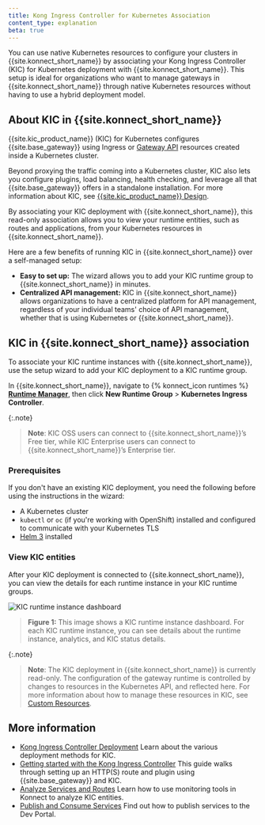 ```yaml
---
title: Kong Ingress Controller for Kubernetes Association
content_type: explanation
beta: true
---
```


You can use native Kubernetes resources to configure your clusters in {{site.konnect_short_name}} by associating your Kong Ingress Controller (KIC) for Kubernetes deployment with {{site.konnect_short_name}}. 
This setup is ideal for organizations who want to manage gateways in {{site.konnect_short_name}} through native Kubernetes resources without having to use a hybrid deployment model. 

## About KIC in {{site.konnect_short_name}}

{{site.kic_product_name}} (KIC) for Kubernetes configures {{site.base_gateway}} using Ingress or [Gateway API](https://gateway-api.sigs.k8s.io/) resources created inside a Kubernetes cluster. 

Beyond proxying the traffic coming into a Kubernetes cluster, KIC also lets you configure plugins, load balancing, health checking, and leverage all that {{site.base_gateway}} offers in a standalone installation. For more information about KIC, see [{{site.kic_product_name}} Design](/kubernetes-ingress-controller/latest/concepts/design/). 

By associating your KIC deployment with {{site.konnect_short_name}}, this read-only association allows you to view your runtime entities, such as routes and applications, from your Kubernetes resources in {{site.konnect_short_name}}.  

Here are a few benefits of running KIC in {{site.konnect_short_name}} over a self-managed setup:
* **Easy to set up:** The wizard allows you to add your KIC runtime group to {{site.konnect_short_name}} in minutes.
* **Centralized API management:** KIC in {{site.konnect_short_name}} allows organizations to have a centralized platform for API management, regardless of your individual teams' choice of API management, whether that is using Kubernetes or {{site.konnect_short_name}}. 


<!-- Add this back in for milestone 2
* **Monitor your KIC analytics:** By associating with {{site.konnect_short_name}}, you can view the analytics from your KIC runtime instances alongside any of your self-managed {{site.konnect_short_name}} runtime instances. 
* **Display KIC entities in Dev Portal:** Publish your KIC services to the Dev Portal and make the API specs available to third-party developers.-->

## KIC in {{site.konnect_short_name}} association

To associate your KIC runtime instances with {{site.konnect_short_name}}, use the setup wizard to add your KIC deployment to a KIC runtime group.  

In {{site.konnect_short_name}}, navigate to {% konnect_icon runtimes %} **[Runtime Manager](https://cloud.konghq.com/runtime-manager)**, then click **New Runtime Group** > **Kubernetes Ingress Controller**.

{:.note}
> **Note**: KIC OSS users can connect to {{site.konnect_short_name}}’s Free tier, while KIC Enterprise users can connect to {{site.konnect_short_name}}’s Enterprise tier.

### Prerequisites

If you don't have an existing KIC deployment, you need the following before using the instructions in the wizard:
*  A Kubernetes cluster 
* `kubectl` or `oc` (if you're working with OpenShift) installed and configured to communicate with your Kubernetes TLS
* [Helm 3](https://helm.sh/docs/intro/install/) installed

### View KIC entities

After your KIC deployment is connected to {{site.konnect_short_name}}, you can view the details for each runtime instance in your KIC runtime groups. 

![KIC runtime instance dashboard](/assets/images/docs/konnect/konnect-runtime-instance-kic.png)
> **Figure 1:** This image shows a KIC runtime instance dashboard. For each KIC runtime instance, you can see details about the runtime instance, analytics, and KIC status details.

{:.note}
> **Note**: The KIC deployment in {{site.konnect_short_name}} is currently read-only. The configuration of the gateway runtime is controlled by changes to resources in the Kubernetes API, and reflected here. For more information about how to manage these resources in KIC, see [Custom Resources](/kubernetes-ingress-controller/latest/concepts/custom-resources/). 

## More information

* [Kong Ingress Controller Deployment](/kubernetes-ingress-controller/latest/concepts/deployment/)
    Learn about the various deployment methods for KIC. 
* [Getting started with the Kong Ingress Controller](/kubernetes-ingress-controller/latest/guides/getting-started/)
    This guide walks through setting up an HTTP(S) route and plugin using {{site.base_gateway}} and KIC.
* [Analyze Services and Routes](/konnect/analytics/services-and-routes/)
    Learn how to use monitoring tools in Konnect to analyze KIC entities.
* [Publish and Consume Services](/konnect/getting-started/publish-service/)
    Find out how to publish services to the Dev Portal.